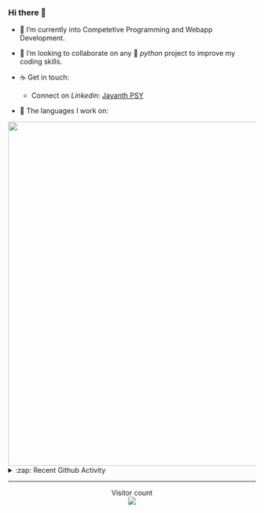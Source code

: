 ### Hi there 👋

- 🌱 I’m currently into Competetive Programming and Webapp Development.

- 👯 I’m looking to collaborate on any :snake: *python* project to improve my coding skills.

- ☕ Get in touch:
  +  Connect on *Linkedin*: [Jayanth PSY](https://www.linkedin.com/in/jayanth-p-b3924812a/)

<!--- ⚡ Fun fact: *Python* is older than *C++* and *Java*. -->

- :memo: The languages I work on: 

<img src="https://wakatime.com/share/@j_tesla/bdf4246a-6e44-4441-87e6-ea13fc96a824.png" width="700"/>

<details>
  <summary>:zap: Recent Github Activity</summary>
  
<!--START_SECTION:activity-->
1. 🎉 Merged PR [#21](https://github.com/j-tesla/blog-list/pull/21) in [j-tesla/blog-list](https://github.com/j-tesla/blog-list)
2. 💪 Opened PR [#21](https://github.com/j-tesla/blog-list/pull/21) in [j-tesla/blog-list](https://github.com/j-tesla/blog-list)
3. 🎉 Merged PR [#20](https://github.com/j-tesla/blog-list/pull/20) in [j-tesla/blog-list](https://github.com/j-tesla/blog-list)
4. 🎉 Merged PR [#19](https://github.com/j-tesla/blog-list/pull/19) in [j-tesla/blog-list](https://github.com/j-tesla/blog-list)
5. 🎉 Merged PR [#18](https://github.com/j-tesla/blog-list/pull/18) in [j-tesla/blog-list](https://github.com/j-tesla/blog-list)
<!--END_SECTION:activity-->

</details>

-----

<p align="center"> 
  Visitor count<br>
  <img src="https://profile-counter.glitch.me/j-tesla/count.svg" />
</p>












<!--
**j-tesla/j-tesla** is a ✨ _special_ ✨ repository because its `README.md` (this file) appears on your GitHub profile.

Here are some ideas to get you started:

- 🔭 I’m currently working on ...
- 🌱 I’m currently learning ...
- 👯 I’m looking to collaborate on ...
- 🤔 I’m looking for help with ...
- 💬 Ask me about ...
- 📫 How to reach me: ...
- 😄 Pronouns: ...
- ⚡ Fun fact: ...
-->

